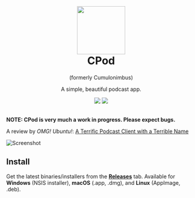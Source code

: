 <div style="text-align: center"><img align="center" src="https://cdn.rawgit.com/z-------------/cumulonimbus/35c95868/build/icon.svg" width="128" height="128" /></div>
<h1 style="margin-top: 0" align="center">CPod</h1>

<p align="center">(formerly Cumulonimbus)</p>
<p align="center">A simple, beautiful podcast app.</p>

<div align="center">
<a href="https://github.com/z-------------/cumulonimbus/releases"><img src="https://img.shields.io/github/downloads/z-------------/cumulonimbus/total.svg" /></a>
<a href="https://github.com/z-------------/cumulonimbus/releases"><img src="https://img.shields.io/github/release-date-pre/z-------------/cumulonimbus.svg?label=last%20(pre)release" /></a>
</div>
<br>

**NOTE: CPod is very much a work in progress. Please expect bugs.**

A review by *OMG! Ubuntu!*: [A Terrific Podcast Client with a Terrible Name](http://www.omgubuntu.co.uk/2017/11/cumulonimbus-electron-podcast-client)

![Screenshot](https://i.imgur.com/pvw8J3L.png)

## Install

Get the latest binaries/installers from the [**Releases**](https://github.com/z-------------/cumulonimbus/releases) tab. Available for **Windows** (NSIS installer), **macOS** (.app, .dmg), and **Linux** (AppImage, .deb).
